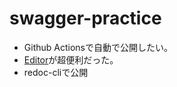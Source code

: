 # swagger-practice

- Github Actionsで自動で公開したい。
- [Editor](https://stoplight.io/studio/)が超便利だった。
- redoc-cliで公開
